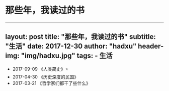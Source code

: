 # 那些年，我读过的书
---
layout:     post
title:      "那些年，我读过的书"
subtitle:   "生活"
date:       2017-12-30
author:     "hadxu"
header-img: "img/hadxu.jpg"
tags:
    - 生活
---



* 2017-09-09 《人类简史》:star:
* 2017-04-30 《历史深度的民国》 
* 2017-03-21 《哲学家们都干了些什么》
